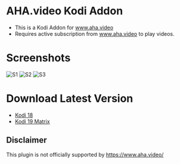 # AHA.video Kodi Addon
* This is a Kodi Addon for www.aha.video
* Requires active subscription from www.aha.video to play videos.

# Screenshots
![S1](https://github.com/venkatmakam/plugin.video.ahatelugu/raw/master/resources/screenshot_1.jpg)
![S2](https://github.com/venkatmakam/plugin.video.ahatelugu/raw/master/resources/screenshot_2.jpg)
![S3](https://github.com/venkatmakam/plugin.video.ahatelugu/raw/master/resources/screenshot_3.jpg)

# Download Latest Version
* [Kodi 18](https://github.com/venkatmakam/plugin.video.ahatelugu/releases/download/v1.0.0/plugin.video.ahatelugu.zip)
* [Kodi 19 Matrix](https://github.com/venkatmakam/plugin.video.ahatelugu/releases/download/v1.0.0/plugin.video.ahatelugu-matrix.zip)
    
## Disclaimer

This plugin is not officially supported by https://www.aha.video/
